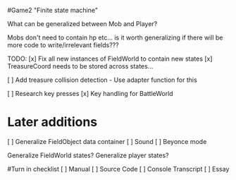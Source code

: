 #Game2 
"Finite state machine"

What can be generalized between Mob and Player? 

Mobs don't need to contain hp etc... is it worth generalizing if there will be more code to write/irrelevant fields???

TODO:
[x] Fix all new instances of FieldWorld to contain new states
[x] TreasureCoord needs to be stored across states...


[ ] Add treasure collision detection
	- Use adapter function for this

[ ] Research key presses
[x] Key handling for BattleWorld


# Later additions
[ ] Generalize FieldObject data container
[ ] Sound
[ ] Beyonce mode

Generalize FieldWorld states?
Generalize player states?


#Turn in checklist
[ ] Manual
[ ] Source Code
[ ] Console Transcript
[ ] Essay